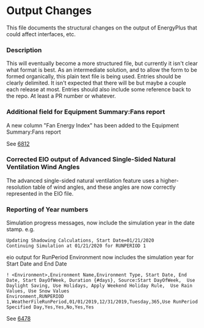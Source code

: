 Output Changes
==============

This file documents the structural changes on the output of EnergyPlus that could affect interfaces, etc.

### Description

This will eventually become a more structured file, but currently it isn't clear what format is best. As an intermediate solution, and to allow the form to be formed organically, this plain text file is being used. Entries should be clearly delimited.  It isn't expected that there will be but maybe a couple each release at most. Entries should also include some reference back to the repo.  At least a PR number or whatever.

### Additional field for Equipment Summary:Fans report

A new column "Fan Energy Index" has been added to the Equipment Summary:Fans report

See [6812](https://github.com/NREL/EnergyPlus/pull/6812)

### Corrected EIO output of Advanced Single-Sided Natural Ventilation Wind Angles

The advanced single-sided natural ventilation feature uses a higher-resolution table of wind angles, and these angles are now correctly represented in the EIO file.

### Reporting of Year numbers

Simulation progress messages, now include the simulation year in the date stamp. e.g.
```
Updating Shadowing Calculations, Start Date=01/21/2020
Continuing Simulation at 01/21/2020 for RUNPERIOD 1
```
eio output for RunPeriod Environment now includes the simulation year for Start Date and End Date
```
! <Environment>,Environment Name,Environment Type, Start Date, End Date, Start DayOfWeek, Duration {#days}, Source:Start DayOfWeek,  Use Daylight Saving, Use Holidays, Apply Weekend Holiday Rule,  Use Rain Values, Use Snow Values
Environment,RUNPERIOD 1,WeatherFileRunPeriod,01/01/2019,12/31/2019,Tuesday,365,Use RunPeriod Specified Day,Yes,Yes,No,Yes,Yes
```


See [6478](https://github.com/NREL/EnergyPlus/pull/6478)

